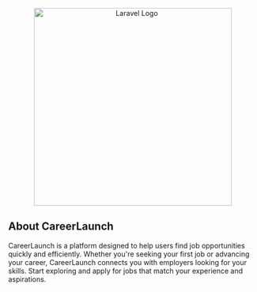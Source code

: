 <p align="center"><a href="https://laravel.com" target="_blank"><img src="https://raw.githubusercontent.com/laravel/art/master/logo-lockup/5%20SVG/2%20CMYK/1%20Full%20Color/laravel-logolockup-cmyk-red.svg" width="400" alt="Laravel Logo"></a></p>

## About CareerLaunch

CareerLaunch is a platform designed to help users find job opportunities quickly and efficiently. Whether you're seeking your first job or advancing your career, CareerLaunch connects you with employers looking for your skills. Start exploring and apply for jobs that match your experience and aspirations.

